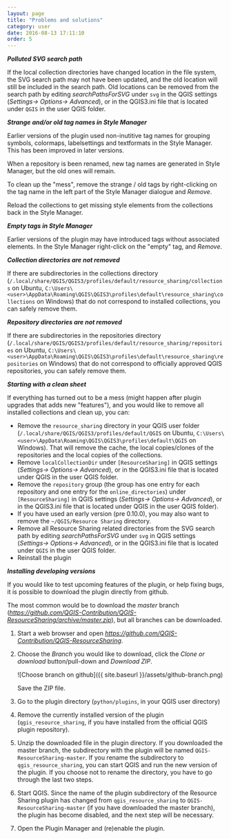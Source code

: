 ```yaml
---
layout: page
title: "Problems and solutions"
category: user
date: 2016-08-13 17:11:10
order: 5
---
```


***Polluted SVG search path***

If the local collection directories have changed location in
the file system, the SVG search path may not have been updated,
and the old location will still be included in the search path.
Old locations can be removed from the search path by editing
*searchPathsForSVG* under ``svg`` in the QGIS settings
(*Settings-> Options-> Advanced*), or in the QGIS3.ini file
that is located under `QGIS` in the user QGIS folder.

***Strange and/or old tag names in Style Manager***

Earlier versions of the plugin used non-inutitive tag names
for grouping symbols, colormaps, labelsettings and textformats
in the Style Manager. This has been improved in later versions.

When a repository is been renamed, new tag names are generated
in Style Manager, but the old ones will remain.

To clean up the "mess", remove the strange / old tags by
right-clicking on the tag name in the left part of the
Style Manager dialogue and *Remove*.

Reload the collections to get missing style elements from the
collections back in the Style Manager.

***Empty tags in Style Manager***

Earlier versions of the plugin may have introduced tags
without associated elements.
In the Style Manager right-click on the "empty" tag, and *Remove*.

***Collection directories are not removed***

If there are subdirectories in the collections directory
(``/.local/share/QGIS/QGIS3/profiles/default/resource_sharing/collections``
on Ubuntu,
``C:\Users\<user>\AppData\Roaming\QGIS\QGIS3\profiles\default\resource_sharing\collections``
on Windows)
that do not correspond to installed collections, you can safely
remove them.

***Repository directories are not removed***

If there are subdirectories in the repositories directory
(``/.local/share/QGIS/QGIS3/profiles/default/resource_sharing/repositories``
on Ubuntu,
``C:\Users\<user>\AppData\Roaming\QGIS\QGIS3\profiles\default\resource_sharing\repositories``
on Windows)
that do not correspond to officially approved QGIS repositories,
you can safely remove them.

***Starting with a clean sheet***

If everything has turned out to be a mess (might happen after
plugin upgrades that adds new "features"), and you would like
to remove all installed collections and clean up, you can:

* Remove the ``resource_sharing`` directory in your QGIS user
  folder
  (``/.local/share/QGIS/QGIS3/profiles/default/QGIS``
  on Ubuntu,
  ``C:\Users\<user>\AppData\Roaming\QGIS\QGIS3\profiles\default\QGIS``
  on Windows).
  That will remove the cache, the local copies/clones of the
  repositories and the local copies of the collections.
* Remove ``localCollectionDir`` under ``[ResourceSharing]`` in
  QGIS settings (*Settings-> Options-> Advanced*), or in
  the QGIS3.ini file that is located under QGIS in the user
  QGIS folder.
* Remove the ``repository`` group (the group has one entry for each
  repository and one entry for the ``online_directories``) under
  ``[ResourceSharing]`` in QGIS settings
  (*Settings-> Options-> Advanced*), or in the QGIS3.ini file that
  is located under QGIS in the user QGIS folder).
* If you have used an early version (pre 0.10.0), you may also
  want to remove the ``~/QGIS/Resource Sharing`` directory.
* Remove all Resource Sharing related directories from the SVG
  search path by editing *searchPathsForSVG* under ``svg`` in
  QGIS settings (*Settings-> Options-> Advanced*), or in
  the QGIS3.ini file that is located under `QGIS` in the user
  QGIS folder.
* Reinstall the plugin

***Installing developing versions***

If you would like to test upcoming features of the plugin,
or help fixing bugs, it is possible to download the plugin
directly from github.

The most common would be to download the *master* branch
(*https://github.com/QGIS-Contribution/QGIS-ResourceSharing/archive/master.zip*),
but all branches can be downloaded.

1. Start a web browser and open
   *https://github.com/QGIS-Contribution/QGIS-ResourceSharing*.

2. Choose the *Branch* you would like to download, click
   the *Clone or download* button/pull-down and *Download ZIP*.

   ![Choose branch on github]({{ site.baseurl }}/assets/github-branch.png)

   Save the ZIP file.

3. Go to the plugin directory (`python/plugins`, in your QGIS user
   directory)

4. Remove the currently installed version of the plugin
   (`qgis_resource_sharing`, if you have installed from the
   official QGIS plugin repository).

5. Unzip the downloaded file in the plugin directory.
   If you downloaded the master branch, the subdirectory with
   the plugin will be named `QGIS-ResourceSharing-master`.
   If you rename the subdirectory to `qgis_resource_sharing`, you
   can start QGIS and run the new version of the plugin.
   If you choose not to rename the directory, you have to go through
   the last two steps.

6. Start QGIS.
   Since the name of the plugin subdirectory of the Resource Sharing
   plugin has changed from `qgis_resource_sharing` to
   `QGIS-ResourceSharing-master` (if you have downloaded the master
   branch), the plugin has become disabled, and the next step will
   be necessary.

7. Open the Plugin Manager and (re)enable the plugin.
